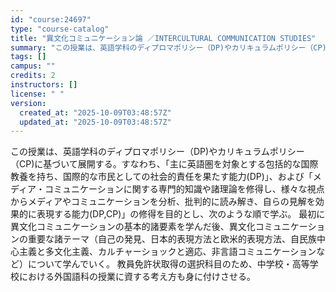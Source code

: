 ```yaml
---
id: "course:24697"
type: "course-catalog"
title: "異文化コミュニケーション論 ／INTERCULTURAL COMMUNICATION STUDIES"
summary: "この授業は、英語学科のディプロマポリシー（DP)やカリキュラムポリシー（CP)に基づいて展開する。すなわち、「主に英語圏を対象とする包括的な国際教養を持ち、国際的な市民としての社会的責任を果たす能力(DP)」、および「メディア・コミュニケー…"
tags: []
campus: ""
credits: 2
instructors: []
license: " "
version:
  created_at: "2025-10-09T03:48:57Z"
  updated_at: "2025-10-09T03:48:57Z"
---
```


この授業は、英語学科のディプロマポリシー（DP)やカリキュラムポリシー（CP)に基づいて展開する。すなわち、「主に英語圏を対象とする包括的な国際教養を持ち、国際的な市民としての社会的責任を果たす能力(DP)」、および「メディア・コミュニケーションに関する専門的知識や諸理論を修得し、様々な視点からメディアやコミュニケーションを分析、批判的に読み解き、自らの見解を効果的に表現する能力(DP,CP)」の修得を目的とし、次のような順で学ぶ。 最初に異文化コミュニケーションの基本的諸要素を学んだ後、異文化コミュニケーションの重要な諸テーマ（自己の発見、日本的表現方法と欧米的表現方法、自民族中心主義と多文化主義、カルチャーショックと適応、非言語コミュニケーションなど）について学んでいく。 教員免許状取得の選択科目のため、中学校・高等学校における外国語科の授業に資する考え方も身に付けさせる。
